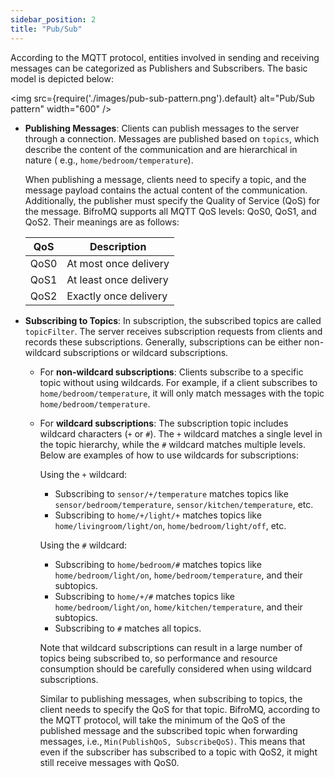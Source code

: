 ```yaml
---
sidebar_position: 2
title: "Pub/Sub"
---
```


According to the MQTT protocol, entities involved in sending and receiving messages can be categorized as Publishers and Subscribers. The basic model is depicted below:

<img src={require('./images/pub-sub-pattern.png').default} alt="Pub/Sub pattern" width="600" />

- **Publishing Messages**: Clients can publish messages to the server through a connection. Messages are published based on `topics`, which describe the content of the communication and are hierarchical in nature (
  e.g., `home/bedroom/temperature`).

  When publishing a message, clients need to specify a topic, and the message payload contains the actual content of the communication. Additionally, the publisher must specify the Quality of Service (QoS) for the message. BifroMQ supports
  all MQTT QoS levels: QoS0, QoS1, and QoS2. Their meanings are as follows:

  | QoS  | Description            |
  | ---- | ---------------------- |
  | QoS0 | At most once delivery  |
  | QoS1 | At least once delivery |
  | QoS2 | Exactly once delivery  |

- **Subscribing to Topics**: In subscription, the subscribed topics are called `topicFilter`. The server receives subscription requests from clients and records these subscriptions. Generally, subscriptions can be either non-wildcard
  subscriptions or wildcard subscriptions.

  - For **non-wildcard subscriptions**: Clients subscribe to a specific topic without using wildcards. For example, if a client subscribes to `home/bedroom/temperature`, it will only match messages with the
    topic `home/bedroom/temperature`.

  - For **wildcard subscriptions**: The subscription topic includes wildcard characters (`+` or `#`). The `+` wildcard matches a single level in the topic hierarchy, while the `#` wildcard matches multiple levels. Below are examples of
    how to use wildcards for subscriptions:

    Using the `+` wildcard:

    - Subscribing to `sensor/+/temperature` matches topics like `sensor/bedroom/temperature`, `sensor/kitchen/temperature`, etc.
    - Subscribing to `home/+/light/+` matches topics like `home/livingroom/light/on`, `home/bedroom/light/off`, etc.

    Using the `#` wildcard:

    - Subscribing to `home/bedroom/#` matches topics like `home/bedroom/light/on`, `home/bedroom/temperature`, and their subtopics.
    - Subscribing to `home/+/#` matches topics like `home/bedroom/light/on`, `home/kitchen/temperature`, and their subtopics.
    - Subscribing to `#` matches all topics.

    Note that wildcard subscriptions can result in a large number of topics being subscribed to, so performance and resource consumption should be carefully considered when using wildcard subscriptions.

    Similar to publishing messages, when subscribing to topics, the client needs to specify the QoS for that topic. BifroMQ, according to the MQTT protocol, will take the minimum of the QoS of the published message and the subscribed
    topic when forwarding messages, i.e., `Min(PublishQoS, SubscribeQoS)`. This means that even if the subscriber has subscribed to a topic with QoS2, it might still receive messages with QoS0.

